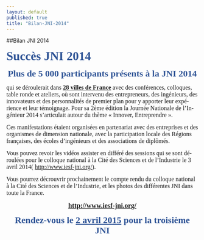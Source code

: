 ```yaml
---
layout: default
published: true
title: "Bilan-JNI-2014"
---
```


##Bilan JNI 2014
<body lang=FR link=blue vlink="#954F72" style='tab-interval:35.4pt'>

<div class=WordSection1>
<p class=MsoNormal style='mso-margin-top-alt:auto;mso-margin-bottom-alt:auto;
line-height:normal;mso-outline-level:1;vertical-align:top'><b><span
style='font-size:24.0pt;font-family:"Times New Roman","serif";mso-fareast-font-family:
"Times New Roman";color:#2F5496;mso-themecolor:accent5;mso-themeshade:191;
mso-font-kerning:18.0pt;mso-fareast-language:FR'>Succès JNI 2014<o:p></o:p></span></b></p>

<p class=MsoNormal align=center style='mso-margin-top-alt:auto;mso-margin-bottom-alt:
auto;text-align:center;line-height:normal;mso-outline-level:2;vertical-align:
top'><b><span style='font-size:18.0pt;font-family:"Times New Roman","serif";
mso-fareast-font-family:"Times New Roman";color:#2F5496;mso-themecolor:accent5;
mso-themeshade:191;mso-fareast-language:FR'>Plus de 5 000 participants présents
à la JNI 2014<o:p></o:p></span></b></p>

<p class=MsoNormal style='mso-margin-top-alt:auto;mso-margin-bottom-alt:auto;
line-height:normal;vertical-align:top'><span class=GramE><span
style='font-size:12.0pt;font-family:"Times New Roman","serif";mso-fareast-font-family:
"Times New Roman";mso-fareast-language:FR'>qui</span></span><span
style='font-size:12.0pt;font-family:"Times New Roman","serif";mso-fareast-font-family:
"Times New Roman";mso-fareast-language:FR'> se déroulerait dans <b><u>28 villes
de France</u></b> avec des conférences, colloques, table ronde et ateliers, où
sont intervenu des entrepreneurs, des ingénieurs, des innovateurs et des
personnalités de premier plan pour y apporter leur expérience et leur
témoignage. Pour sa 2ème édition la Journée Nationale de l’Ingénieur 2014
s’articulait autour du thème « Innover, Entreprendre ».<o:p></o:p></span></p>

<p class=MsoNormal style='mso-margin-top-alt:auto;mso-margin-bottom-alt:auto;
line-height:normal;vertical-align:top'><span style='font-size:12.0pt;
font-family:"Times New Roman","serif";mso-fareast-font-family:"Times New Roman";
mso-fareast-language:FR'>Ces manifestations étai<a name="_GoBack"></a>ent
organisées en partenariat avec des entreprises et des organismes de dimension
nationale, avec la participation locale des Régions françaises, des écoles
d’ingénieurs et des associations de diplômés.<o:p></o:p></span></p>

<p class=MsoNormal style='mso-margin-top-alt:auto;mso-margin-bottom-alt:auto;
line-height:normal;vertical-align:top'><span style='font-size:12.0pt;
font-family:"Times New Roman","serif";mso-fareast-font-family:"Times New Roman";
mso-fareast-language:FR'>Vous pouvez revoir les vidéos assister en différé des
sessions qui se sont déroulées pour le colloque national à la Cité des Sciences
et de l’Industrie le 3 avril 2014<span class=GramE>( </span></span><a
href="http://www.iesf-jni.org/"><span style='font-size:12.0pt;font-family:"Times New Roman","serif";
mso-fareast-font-family:"Times New Roman";mso-fareast-language:FR'>http://www.iesf-jni.org/</span></a><span
style='font-size:12.0pt;font-family:"Times New Roman","serif";mso-fareast-font-family:
"Times New Roman";mso-fareast-language:FR'>).<o:p></o:p></span></p>

<p class=MsoNormal style='mso-margin-top-alt:auto;mso-margin-bottom-alt:auto;
line-height:normal;vertical-align:top'><span style='font-size:12.0pt;
font-family:"Times New Roman","serif";mso-fareast-font-family:"Times New Roman";
mso-fareast-language:FR'>Vous pourrez<span class=SpellE> décrouvrir</span>
prochainement le compte rendu du colloque national à la Cité des Sciences et de
l’Industrie, et les photos des différentes JNI dans toute la France.<o:p></o:p></span></p>

<p class=MsoNormal align=center style='mso-margin-top-alt:auto;mso-margin-bottom-alt:
auto;text-align:center;line-height:normal;mso-outline-level:3;vertical-align:
top'><a href="http://www.iesf-jni.org/"><b><span style='font-size:13.5pt;
font-family:"Times New Roman","serif";mso-fareast-font-family:"Times New Roman";
mso-fareast-language:FR'>http://www.iesf-jni.org/</span></b></a><b><span
style='font-size:13.5pt;font-family:"Times New Roman","serif";mso-fareast-font-family:
"Times New Roman";mso-fareast-language:FR'><o:p></o:p></span></b></p>

<p class=MsoNormal align=center style='mso-margin-top-alt:auto;mso-margin-bottom-alt:
auto;text-align:center;line-height:normal;mso-outline-level:2;vertical-align:
top'><b><span style='font-size:18.0pt;font-family:"Times New Roman","serif";
mso-fareast-font-family:"Times New Roman";color:#2F5496;mso-themecolor:accent5;
mso-themeshade:191;mso-fareast-language:FR'>Rendez-vous le <u>2 avril 2015</u>
pour la troisième JNI<o:p></o:p></span></b></p>

<p class=MsoNormal><o:p>&nbsp;</o:p></p>

</div>

</body>